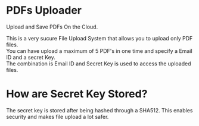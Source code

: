 # PDFs Uploader
Upload and Save PDFs On the Cloud.

This is a very sucure File Upload System that allows you to upload only PDF files.<br>
You can have upload a maximum of 5 PDF's in one time and specify a Email ID and a secret Key.<br>
The combination is Email ID and Secret Key is used to access the uploaded files.<br>

# How are Secret Key Stored?
The secret key is stored after being hashed through a SHA512. This enables security and makes file upload a lot safer.
